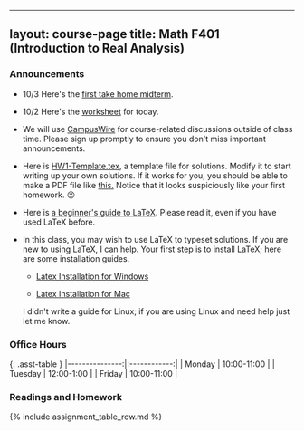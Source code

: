 
---
layout: course-page
title: Math F401 (Introduction to Real Analysis)
---

### Announcements

* 10/3 Here's the [first take home midterm](MT1TH.pdf).

* 10/2 Here's the [worksheet](WSAlternating.pdf) for today.

*  We will use [CampusWire](https://campuswire.com/p/GF887D118)
   for course-related discussions outside of class time.  Please sign up promptly to ensure you don't miss important announcements.

<!-- *  We will use [Piazza](http://piazza.com/uaf/spring2019/math615/home)
   for course-related discussions outside of class time.  You'll need
   to [sign up](http://piazza.com/uaf/spring2019/math615) to start using the service.
 -->
* Here is [HW1-Template.tex](HW1-Template.tex), a template file for solutions.  Modify it to 
   start writing up your own solutions.
   If it works for you, you should be able to make a PDF file like [this.](HW1-Template.pdf)  Notice that it looks suspiciously like your first homework. &#128521;

*  Here is [a beginner's guide to LaTeX](BeginningLatex.pdf).  Please read it, even if you have used LaTeX before.

*  In this class, you may wish to use LaTeX to typeset solutions.  If you are new to using LaTeX, I can help.  Your first step is to install LaTeX; here are some installation guides.

    * [Latex Installation for Windows](LatexInstallationWindows.pdf)

    * [Latex Installation for Mac](LatexInstallationMac.pdf)

    I didn't write a guide for Linux; if you are using Linux and need help
    just let me know. 

### Office Hours

{: .asst-table }
|---------------:|:------------:|
| Monday         |  10:00-11:00 |
| Tuesday        |  12:00-1:00  |
| Friday         |  10:00-11:00 |


### Readings and Homework

{% include assignment_table_row.md %}


